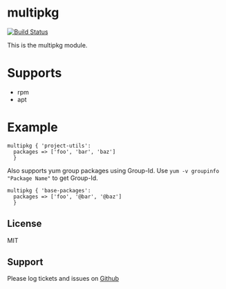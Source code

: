 # multipkg

  [![Build Status](https://travis-ci.org/mrwilson/mrwilson-multipkg.png?branch=master)](https://travis-ci.org/mrwilson/mrwilson-multipkg)

This is the multipkg module.

# Supports

 * rpm
 * apt

# Example

```
multipkg { 'project-utils':
  packages => ['foo', 'bar', 'baz']
  }
```

Also supports yum group packages using Group-Id. Use `yum -v groupinfo "Package Name"` to get Group-Id.

```
multipkg { 'base-packages':
  packages => ['foo', '@bar', '@baz']
  }
```

## License

MIT

## Support

Please log tickets and issues on [Github](https://github.com/mrwilson/mrwilson-multipkg)
